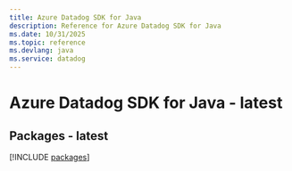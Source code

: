 ```yaml
---
title: Azure Datadog SDK for Java
description: Reference for Azure Datadog SDK for Java
ms.date: 10/31/2025
ms.topic: reference
ms.devlang: java
ms.service: datadog
---
```

# Azure Datadog SDK for Java - latest
## Packages - latest
[!INCLUDE [packages](datadog-index.md)]